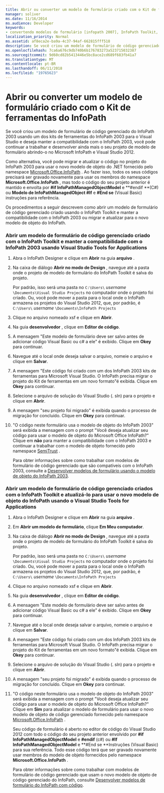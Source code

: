 ```yaml
---
title: Abrir ou converter um modelo de formulário criado com o Kit de ferramentas do InfoPath
manager: soliver
ms.date: 11/16/2014
ms.audience: Developer
keywords:
- convertendo modelos de formulário [infopath 2007], InfoPath Toolkit, abrindo modelos de formulário de, abrindo o InfoPath 2007, convertendo modelos de formulário do InfoPath Toolkit, abrindo modelos de formulário [InfoPath 2007], modelos de formulário [InfoPath de modelos de formulário [InfoPath 2007] 2007], convertendo, script [InfoPath 2007], convertendo para código gerenciado
localization_priority: Normal
ms.assetid: af8eca2e-ba9a-4c37-94af-662815fff518
description: Se você criou um modelo de formulário de código gerenciado do InfoPath 2003 usando um dos kits de ferramentas do InfoPath 2003 para o Visual Studio e deseja manter a compatibilidade com o InfoPath 2003, você pode continuar a trabalhar e desenvolver ainda mais o seu projeto de modelo de formulário abrindo-o no Microsoft InfoPath e Visual Studio 2012.
ms.openlocfilehash: 7ca6a676c9db740b6b176783273a523715032387
ms.sourcegitcommit: 9d60cd82b5413446e5bc8ace2cd689f683fb41a7
ms.translationtype: MT
ms.contentlocale: pt-BR
ms.lasthandoff: 06/11/2018
ms.locfileid: "19765623"
---
```

# <a name="open-or-convert-a-form-template-created-with-the-infopath-toolkit"></a>Abrir ou converter um modelo de formulário criado com o Kit de ferramentas do InfoPath

Se você criou um modelo de formulário de código gerenciado do InfoPath 2003 usando um dos kits de ferramentas do InfoPath 2003 para o Visual Studio e deseja manter a compatibilidade com o InfoPath 2003, você pode continuar a trabalhar e desenvolver ainda mais o seu projeto de modelo de formulário abrindo-o no Microsoft InfoPath e Visual Studio 2012.
  
Como alternativa, você pode migrar e atualizar o código no projeto do InfoPath 2003 para usar o novo modelo de objeto do .NET fornecido pelo namespace [Microsoft.Office.InfoPath](https://msdn.microsoft.com/library/Microsoft.Office.InfoPath.aspx) . Ao fazer isso, todos os seus códigos precisará ser gravado novamente para usar os membros do namespace **Microsoft.Office.InfoPath** , mas todo o código do seu projeto anterior é mantido e envolta por **#if InfoPathManagedObjectModel** e **#endif **(C#) ou **Modelo de InfoPathManagedObject #If** e **#End se** (Visual Basic) instruções para referência. 
  
Os procedimentos a seguir descrevem como abrir um modelo de formulário de código gerenciado criado usando o InfoPath Toolkit e manter a compatibilidade com o InfoPath 2003 ou migrar e atualizar para o novo modelo de objeto do InfoPath. 
  
### <a name="open-a-managed-code-form-template-created-with-the-infopath-toolkit-and-maintain-compatibility-with-infopath-2003-using-visual-studio-tools-for-applications"></a>Abrir um modelo de formulário de código gerenciado criado com o InfoPath Toolkit e manter a compatibilidade com o InfoPath 2003 usando Visual Studio Tools for Applications

1. Abra o InfoPath Designer e clique em **Abrir** na guia **arquivo** . 
    
2. Na caixa de diálogo **Abrir no modo de Design** , navegue até a pasta onde o projeto de modelo de formulário do InfoPath Toolkit é salva do projeto. 
    
    Por padrão, isso será uma pasta no `C:\Users\` *username* `\Documents\Visual Studio Projects` no computador onde o projeto foi criado.   Ou, você pode mover a pasta para o local onde o InfoPath armazena os projetos do Visual Studio 2012, que, por padrão, é `C:\Users\` *username*  `\Documents\InfoPath Projects`
    
3. Clique no arquivo nomeado xsf e clique em **Abrir**.
    
4. Na guia **desenvolvedor** , clique em **Editor de código**.
    
5. A mensagem "Este modelo de formulário deve ser salvo antes de adicionar código Visual Basic ou c# a ele" é exibido. Clique em **Okey** para continuar. 
    
6. Navegue até o local onde deseja salvar o arquivo, nomeie o arquivo e clique em **Salvar**.
    
7. A mensagem "Este código foi criado com um dos InfoPath 2003 kits de ferramentas para Microsoft Visual Studio. O InfoPath precisa migrar o projeto do Kit de ferramentas em um novo formato"é exibida. Clique em **Okey** para continuar. 
    
8. Selecione o arquivo de solução do Visual Studio (. sln) para o projeto e clique em **Abrir**.
    
9. A mensagem "seu projeto foi migrado" é exibida quando o processo de migração for concluído. Clique em **Okey** para continuar. 
    
10. "O código neste formulário usa o modelo de objeto do InfoPath 2003" será exibida a mensagem com o prompt "Você deseja atualizar seu código para usar o modelo de objeto do Microsoft Office InfoPath?" Clique em **não** para manter a compatibilidade com o InfoPath 2003 e continuar a trabalhar com o modelo de objeto fornecido pelo namespace [SemiTrust](https://msdn.microsoft.com/library/Microsoft.Office.Interop.InfoPath.SemiTrust.aspx) . 
    
    Para obter informações sobre como trabalhar com modelos de formulário de código gerenciado que são compatíveis com o InfoPath 2003, consulte a [Desenvolver modelos de formulário usando o modelo de objeto do InfoPath 2003](developing-form-templates-using-the-infopath-2003-object-model.md).
    
### <a name="open-a-managed-code-form-template-created-with-the-infopath-toolkit-and-upgrade-it-to-use-the-new-infopath-object-model-using-visual-studio-tools-for-applications"></a>Abrir um modelo de formulário de código gerenciado criados com o InfoPath Toolkit e atualizá-lo para usar o novo modelo de objeto do InfoPath usando o Visual Studio Tools for Applications

1. Abra o InfoPath Designer e clique em **Abrir** na guia **arquivo** . 
    
2. Em **Abrir um modelo de formulário**, clique **Em Meu computador**.
    
3. Na caixa de diálogo **Abrir no modo de Design** , navegue até a pasta onde o projeto de modelo de formulário do InfoPath Toolkit é salva do projeto. 
    
    Por padrão, isso será uma pasta no `C:\Users\` *username* `\Documents\Visual Studio Projects` no computador onde o projeto foi criado.   Ou, você pode mover a pasta para o local onde o InfoPath armazena os projetos do Visual Studio 2012, que, por padrão, é `C:\Users\` *username*  `\Documents\InfoPath Projects`
    
4. Clique no arquivo nomeado xsf e clique em **Abrir**.
    
5. Na guia **desenvolvedor** , clique em **Editor de código**.
    
6. A mensagem "Este modelo de formulário deve ser salvo antes de adicionar código Visual Basic ou c# a ele" é exibido. Clique em **Okey** para continuar. 
    
7. Navegue até o local onde deseja salvar o arquivo, nomeie o arquivo e clique em **Salvar**.
    
8. A mensagem "Este código foi criado com um dos InfoPath 2003 kits de ferramentas para Microsoft Visual Studio. O InfoPath precisa migrar o projeto do Kit de ferramentas em um novo formato"é exibida. Clique em **Okey** para continuar. 
    
9. Selecione o arquivo de solução do Visual Studio (. sln) para o projeto e clique em **Abrir**.
    
10. A mensagem "seu projeto foi migrado" é exibida quando o processo de migração for concluído. Clique em **Okey** para continuar. 
    
11. "O código neste formulário usa o modelo de objeto do InfoPath 2003" será exibida a mensagem com o prompt "Você deseja atualizar seu código para usar o modelo de objeto do Microsoft Office InfoPath?" Clique em **Sim** para atualizar o modelo de formulário para usar o novo modelo de objeto de código gerenciado fornecido pelo namespace [Microsoft.Office.InfoPath](https://msdn.microsoft.com/library/Microsoft.Office.InfoPath.aspx) . 
    
    Seu código de formulário é aberto no editor de código do Visual Studio 2012 com todo o código do seu projeto anterior envolvido por **#if** **InfoPathManagedObjectModel** e **#endif** (c#) ou **#If InfoPathManagedObjectModel** e **#End se **Instruções (Visual Basic) para sua referência. Todo esse código terá que ser gravado novamente usar membros do modelo de objeto fornecidos pelo namespace **Microsoft.Office.InfoPath** . 
    
    Para obter informações sobre como trabalhar com modelos de formulário de código gerenciado que usam o novo modelo de objeto de código gerenciado do InfoPath, consulte [Desenvolver modelos de formulário do InfoPath com código](developing-infopath-form-templates-with-code.md).
    

